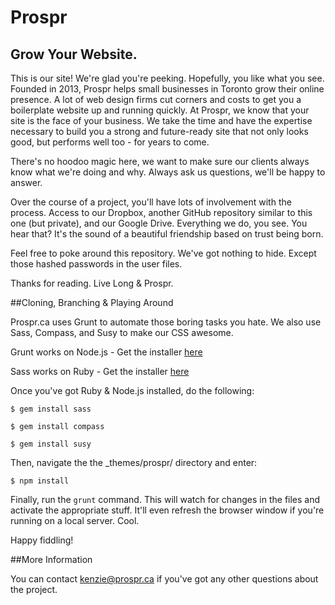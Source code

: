 # Prospr
## Grow Your Website.

This is our site! We're glad you're peeking. Hopefully, you like what you see.
Founded in 2013, Prospr helps small businesses in Toronto grow their online presence.
A lot of web design firms cut corners and costs to get you a boilerplate website up and running quickly.
At Prospr, we know that your site is the face of your business. We take the time and have the expertise necessary to build you a strong and future-ready site
that not only looks good, but performs well too - for years to come.

There's no hoodoo magic here, we want to make sure our clients always know what we're doing and why. Always ask us questions, we'll be happy to answer.

Over the course of a project, you'll have lots of involvement with the process. Access to our Dropbox, another GitHub repository similar to this one (but private), 
and our Google Drive. Everything we do, you see. You hear that? It's the sound of a beautiful friendship based on trust being born.

Feel free to poke around this repository. We've got nothing to hide. Except those hashed passwords in the user files.

Thanks for reading. Live Long & Prospr.

##Cloning, Branching & Playing Around

Prospr.ca uses Grunt to automate those boring tasks you hate. We also use Sass, Compass, and Susy to make our CSS awesome.

Grunt works on Node.js - Get the installer [here](http://nodejs.org/)

Sass works on Ruby - Get the installer [here](http://rubyinstaller.org/)

Once you've got Ruby & Node.js installed, do the following:

`$ gem install sass`

`$ gem install compass`

`$ gem install susy`

Then, navigate the the _themes/prospr/ directory and enter:

`$ npm install`

Finally, run the `grunt` command. This will watch for changes in the files and activate the appropriate stuff.
It'll even refresh the browser window if you're running on a local server. Cool.

Happy fiddling!

##More Information

You can contact kenzie@prospr.ca if you've got any other questions about the project.